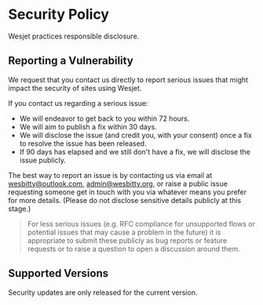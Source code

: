 # Security Policy

Wesjet practices responsible disclosure.

## Reporting a Vulnerability

We request that you contact us directly to report serious issues that might impact the security of sites using Wesjet.

If you contact us regarding a serious issue:

- We will endeavor to get back to you within 72 hours.
- We will aim to publish a fix within 30 days.
- We will disclose the issue (and credit you, with your consent) once a fix to resolve the issue has been released.
- If 90 days has elapsed and we still don't have a fix, we will disclose the issue publicly.

The best way to report an issue is by contacting us via email at wesbitty@outlook.com, admin@wesbitty.org, or raise a public issue requesting someone get in touch with you via whatever means you prefer for more details. (Please do not disclose sensitive details publicly at this stage.)

> For less serious issues (e.g. RFC compliance for unsupported flows or potential issues that may cause a problem in the future) it is appropriate to submit these publicly as bug reports or feature requests or to raise a question to open a discussion around them.

## Supported Versions

Security updates are only released for the current version.


